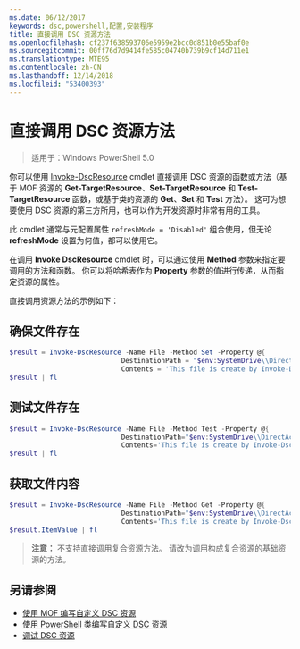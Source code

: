 ```yaml
---
ms.date: 06/12/2017
keywords: dsc,powershell,配置,安装程序
title: 直接调用 DSC 资源方法
ms.openlocfilehash: cf237f638593706e5959e2bcc0d851b0e55baf0e
ms.sourcegitcommit: 00ff76d7d9414fe585c04740b739b9cf14d711e1
ms.translationtype: MTE95
ms.contentlocale: zh-CN
ms.lasthandoff: 12/14/2018
ms.locfileid: "53400393"
---
```

# <a name="calling-dsc-resource-methods-directly"></a>直接调用 DSC 资源方法

>适用于：Windows PowerShell 5.0

你可以使用 [Invoke-DscResource](/powershell/module/PSDesiredStateConfiguration/Invoke-DscResource) cmdlet 直接调用 DSC 资源的函数或方法（基于 MOF 资源的 **Get-TargetResource**、**Set-TargetResource** 和 **Test-TargetResource** 函数，或基于类的资源的 **Get**、**Set** 和 **Test** 方法）。
这可为想要使用 DSC 资源的第三方所用，也可以作为开发资源时非常有用的工具。

此 cmdlet 通常与元配置属性 `refreshMode = 'Disabled'` 组合使用，但无论 **refreshMode** 设置为何值，都可以使用它。

在调用 **Invoke DscResource** cmdlet 时，可以通过使用 **Method** 参数来指定要调用的方法和函数。 你可以将哈希表作为 **Property** 参数的值进行传递，从而指定资源的属性。

直接调用资源方法的示例如下：

## <a name="ensure-a-file-is-present"></a>确保文件存在

```powershell
$result = Invoke-DscResource -Name File -Method Set -Property @{
                            DestinationPath = "$env:SystemDrive\\DirectAccess.txt";
                            Contents = 'This file is create by Invoke-DscResource'} -Verbose
$result | fl
```

## <a name="test-that-a-file-is-present"></a>测试文件存在

```powershell
$result = Invoke-DscResource -Name File -Method Test -Property @{
                            DestinationPath="$env:SystemDrive\\DirectAccess.txt";
                            Contents='This file is create by Invoke-DscResource'} -Verbose
$result | fl
```

## <a name="get-the-contents-of-file"></a>获取文件内容

```powershell
$result = Invoke-DscResource -Name File -Method Get -Property @{
                            DestinationPath="$env:SystemDrive\\DirectAccess.txt";
                            Contents='This file is create by Invoke-DscResource'} -Verbose
$result.ItemValue | fl
```

>**注意：** 不支持直接调用复合资源方法。 请改为调用构成复合资源的基础资源的方法。

## <a name="see-also"></a>另请参阅
- [使用 MOF 编写自定义 DSC 资源](../resources/authoringResourceMOF.md)
- [使用 PowerShell 类编写自定义 DSC 资源](../resources/authoringResourceClass.md)
- [调试 DSC 资源](../troubleshooting/debugResource.md)